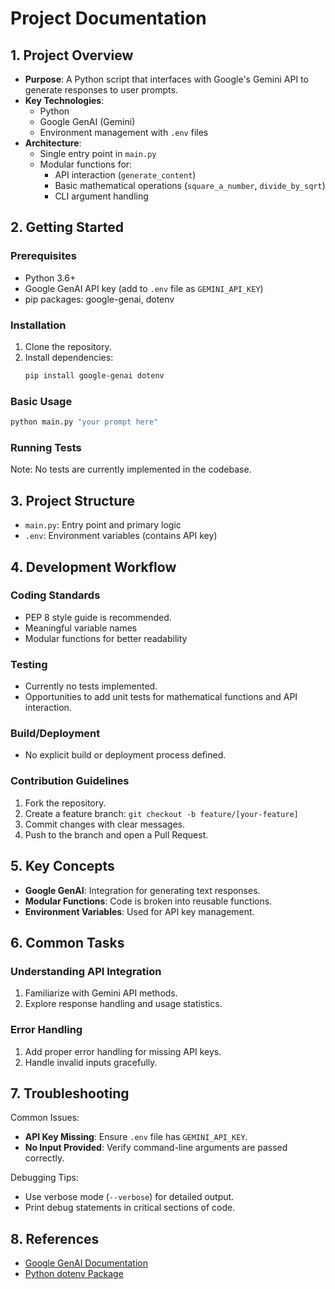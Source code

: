 # Project Documentation

## 1. Project Overview
- **Purpose**: A Python script that interfaces with Google's Gemini API to generate responses to user prompts.
- **Key Technologies**:
  - Python
  - Google GenAI (Gemini)
  - Environment management with `.env` files
- **Architecture**:
  - Single entry point in `main.py`
  - Modular functions for:
    - API interaction (`generate_content`)
    - Basic mathematical operations (`square_a_number`, `divide_by_sqrt`)
    - CLI argument handling

## 2. Getting Started
### Prerequisites
- Python 3.6+
- Google GenAI API key (add to `.env` file as `GEMINI_API_KEY`)
- pip packages: google-genai, dotenv

### Installation
1. Clone the repository.
2. Install dependencies:
   ```bash
   pip install google-genai dotenv
   ```

### Basic Usage
```bash
python main.py "your prompt here"
```

### Running Tests
Note: No tests are currently implemented in the codebase.

## 3. Project Structure
- `main.py`: Entry point and primary logic
- `.env`: Environment variables (contains API key)

## 4. Development Workflow
### Coding Standards
- PEP 8 style guide is recommended.
- Meaningful variable names
- Modular functions for better readability

### Testing
- Currently no tests implemented.
- Opportunities to add unit tests for mathematical functions and API interaction.

### Build/Deployment
- No explicit build or deployment process defined.

### Contribution Guidelines
1. Fork the repository.
2. Create a feature branch: `git checkout -b feature/[your-feature]`
3. Commit changes with clear messages.
4. Push to the branch and open a Pull Request.

## 5. Key Concepts
- **Google GenAI**: Integration for generating text responses.
- **Modular Functions**: Code is broken into reusable functions.
- **Environment Variables**: Used for API key management.

## 6. Common Tasks
### Understanding API Integration
1. Familiarize with Gemini API methods.
2. Explore response handling and usage statistics.

### Error Handling
1. Add proper error handling for missing API keys.
2. Handle invalid inputs gracefully.

## 7. Troubleshooting
Common Issues:
- **API Key Missing**: Ensure `.env` file has `GEMINI_API_KEY`.
- **No Input Provided**: Verify command-line arguments are passed correctly.

Debugging Tips:
- Use verbose mode (`--verbose`) for detailed output.
- Print debug statements in critical sections of code.

## 8. References
- [Google GenAI Documentation](https://genai.google.com/docs)
- [Python dotenv Package](https://python-dotenv.readthedocs.io/en/latest/)